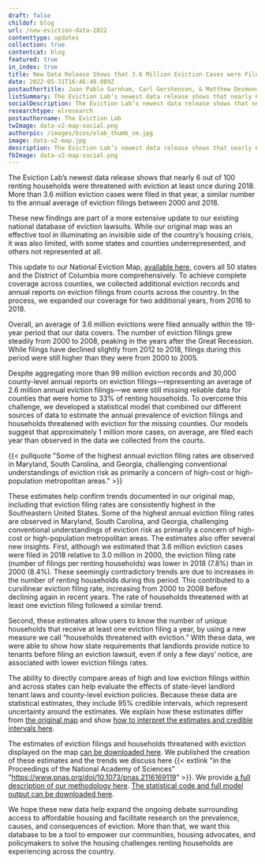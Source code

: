 ```yaml
---
draft: false
childof: blog
url: /new-eviction-data-2022
contenttype: updates
collection: true
contentcat: blog
featured: true
in_index: true
title: New Data Release Shows that 3.6 Million Eviction Cases were Filed in the United States in 2018 
date: 2022-05-31T16:46:40.089Z
postauthortitle: Juan Pablo Garnham, Carl Gershenson, & Matthew Desmond
listSummary: The Eviction Lab’s newest data release shows that nearly 6 out of 100 renting households were threatened with eviction at least once during 2018.
socialDescription: The Eviction Lab’s newest data release shows that nearly 6 out of 100 renting households were threatened with eviction at least once during 2018.
researchtype: elresearch
postauthorname: The Eviction Lab
twImage: data-v2-map-social.png
authorpic: /images/bios/elab_thumb_sm.jpg
image: data-v2-map.jpg
description: The Eviction Lab’s newest data release shows that nearly 6 out of 100 renting households were threatened with eviction at least once during 2018.
fbImage: data-v2-map-social.png
---
```

<span class="dropcap red">T</span>he Eviction Lab’s newest data release shows that nearly 6 out of 100 renting households were threatened with eviction at least once during 2018. More than 3.6 million eviction cases were filed in that year, a similar number to the annual average of eviction filings between 2000 and 2018.

These new findings are part of a more extensive update to our existing national database of eviction lawsuits. While our original map was an effective tool in illuminating an invisible side of the country’s housing crisis, it was also limited, with some states and counties underrepresented, and others not represented at all.

This update to our National Eviction Map, [available here](../map), covers all 50 states and the District of Columbia more comprehensively. To achieve complete coverage across counties, we collected additional eviction records and annual reports on eviction filings from courts across the country. In the process, we expanded our coverage for two additional years, from 2016 to 2018.

Overall, an average of 3.6 million evictions were filed annually within the 19-year period that our data covers. The number of eviction filings grew steadily from 2000 to 2008, peaking in the years after the Great Recession. While filings have declined slightly from 2012 to 2018, filings during this period were still higher than they were from 2000 to 2005. 

Despite aggregating more than 99 million eviction records and 30,000 county-level annual reports on eviction filings—representing an average of 2.6 million annual eviction filings—we were still missing reliable data for counties that were home to 33% of renting households.
To overcome this challenge, we developed a statistical model that combined our different sources of data to estimate the annual prevalence of eviction filings and households threatened with eviction for the missing counties. Our models suggest that approximately 1 million more cases, on average, are filed each year than observed in the data we collected from the courts.

{{< pullquote "Some of the highest annual eviction filing rates are observed in Maryland, South Carolina, and Georgia, challenging conventional understandings of eviction risk as primarily a concern of high-cost or high-population metropolitan areas." >}}

These estimates help confirm trends documented in our original map, including that eviction filing rates are consistently highest in the Southeastern United States. Some of the highest annual eviction filing rates are observed in Maryland, South Carolina, and Georgia, challenging conventional understandings of eviction risk as primarily a concern of high-cost or high-population metropolitan areas. 
The estimates also offer several new insights. First, although we estimated that 3.6 million eviction cases were filed in 2018 relative to 3.0 million in 2000, the eviction filing rate (number of filings per renting households) was lower in 2018 (7.8%) than in 2000 (8.4%). These seemingly contradictory trends are due to increases in the number of renting households during this period.  This contributed to a curvilinear eviction filing rate, increasing from 2000 to 2008 before declining again in recent years. The rate of households threatened with at least one eviction filing followed a similar trend.

Second, these estimates allow users to know the number of unique households that receive at least one eviction filing a year, by using a new measure we call “households threatened with eviction.” With these data, we were able to show how state requirements that landlords provide notice to tenants before filing an eviction lawsuit, even if only a few days’ notice, are associated with lower eviction filings rates.


The ability to directly compare areas of high and low eviction filings within and across states can help evaluate the effects of state-level landlord tenant laws and county-level eviction policies. Because these data are statistical estimates, they include 95% credible intervals, which represent uncertainty around the estimates. We explain how these estimates differ from [the original map](https://evictionlab.org/mapv1) and show [how to interpret the estimates and credible intervals here](/methods/).

The estimates of eviction filings and households threatened with eviction displayed on the map [can be downloaded here](https://data-downloads.evictionlab.org#estimating-eviction-prevalance-across-us/). We published the creation of these estimates and the trends we discuss here {{< extlink "in the Proceedings of the National Academy of Sciences" "https://www.pnas.org/doi/10.1073/pnas.2116169119" >}}. We provide <a href="/docs/Eviction_Lab_Methodology_Report_2022.pdf">a full description of our methodology here</a>. [The statistical code and full model output can be downloaded here](https://data-downloads.evictionlab.org#estimating-eviction-prevalance-across-us/).  

We hope these new data help expand the ongoing debate surrounding access to affordable housing and facilitate research on the prevalence, causes, and consequences of eviction. More than that, we want this database to be a tool to empower our communities, housing advocates, and policymakers to solve the housing challenges renting households are experiencing across the country.
